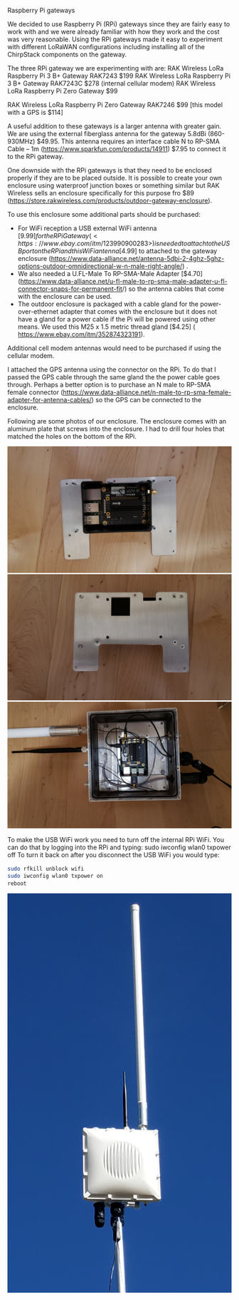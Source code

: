 Raspberry Pi gateways

We decided to use Raspberry Pi (RPi) gateways since they are fairly easy to work with and we were already familiar with how they work and the cost was very reasonable. Using the RPi gateways made it easy to experiment with different LoRaWAN configurations including installing all of the ChirpStack components on the gateway. 

The three RPi gateway we are experimenting with are:
RAK Wireless LoRa Raspberry Pi 3 B+ Gateway RAK7243  $199
RAK Wireless LoRa Raspberry Pi 3 B+ Gateway RAK7243C $278 (internal cellular modem)
RAK Wireless LoRa Raspberry Pi Zero Gateway  $99

RAK Wireless LoRa Raspberry Pi Zero Gateway RAK7246  $99 [this model with a GPS is $114]

A useful addition to these gateways is a larger antenna with greater gain. We are using the external fiberglass antenna for the gateway 5.8dBi (860-930MHz) $49.95. This antenna requires an interface cable N to RP-SMA Cable – 1m (<https://www.sparkfun.com/products/14911>) $7.95 to connect it to the RPi gateway. 

One downside with the RPi gateways is that they need to be enclosed properly if they are to be placed outside. It is possible to create your own enclosure using waterproof junction boxes or something similar but RAK Wireless sells an enclosure specifically for this purpose fro $89 (<https://store.rakwireless.com/products/outdoor-gateway-enclosure>). 

To use this enclosure some additional parts should be purchased:
  - For WiFi reception a USB external WiFi antenna [$9.99] for the RPi Gateway (<https://www.ebay.com/itm/123990900283>) is needed to attach to the USB port on the RPi and this WiFi antenna [$4.99] to attached to the gateway enclosure (<https://www.data-alliance.net/antenna-5dbi-2-4ghz-5ghz-options-outdoor-omnidirectional-w-n-male-right-angle/>) . 
  - We also needed a U.FL-Male To RP-SMA-Male Adapter [$4.70] (<https://www.data-alliance.net/u-fl-male-to-rp-sma-male-adapter-u-fl-connector-snaps-for-permanent-fit>/) so the antenna cables that come with the enclosure can be used.
  - The outdoor enclosure is packaged with a cable gland for the power-over-ethernet adapter that comes with the enclosure but it does not have a gland for a power cable if the Pi will be powered using other means. We used this M25 x 1.5 metric thread gland [$4.25] (
	<https://www.ebay.com/itm/352874323191>).

Additional cell modem antennas would need to be purchased if using the cellular modem. 

I attached the GPS antenna using the connector on the RPi. To do that I passed the GPS cable through the same gland the the power cable goes through. Perhaps a better option is to purchase an N male to RP-SMA female connector (<https://www.data-alliance.net/n-male-to-rp-sma-female-adapter-for-antenna-cables/>) so the GPS can be connected to the enclosure. 

Following are some photos of our enclosure. The enclosure comes with an aluminum plate that screws into the enclosure. I had to drill four holes that matched the holes on the bottom of the RPi. 

![](../../../Images/pi-enclosure1.png)
![](../../../Images/pi-enclosure2.png)
![](../../../Images/pi-enclosure3.png)




To make the USB WiFi work you need to turn off the internal RPi WiFi. You can do that by logging into the RPi and typing: sudo iwconfig wlan0 txpower off
To turn it back on after you disconnect the USB WiFi you would type: 

``` bash
sudo rfkill unblock wifi
sudo iwconfig wlan0 txpower on
reboot
```

![](../../../Images/pi-tower.png)
